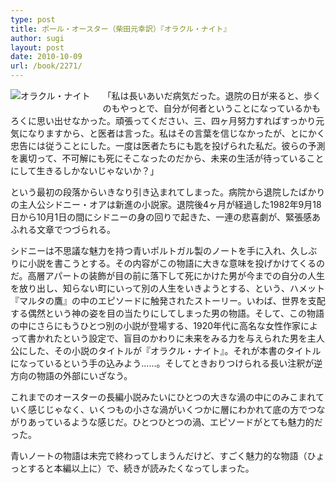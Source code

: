 ```yaml
---
type: post
title: ポール・オースター（柴田元幸訳）『オラクル・ナイト』
author: sugi
layout: post
date: 2010-10-09
url: /book/2271/
---
```

<a href="http://www.amazon.co.jp/exec/obidos/ASIN/4105217143/chezsugi-22/ref=nosim/" onclick="_gaq.push(['_trackEvent', 'outbound-article', 'http://www.amazon.co.jp/exec/obidos/ASIN/4105217143/chezsugi-22/ref=nosim/', '']);" name="amazletlink" target="_blank"><img src="http://i0.wp.com/ecx.images-amazon.com/images/I/41OjMu8yvnL._SL160_.jpg?w=660" alt="オラクル・ナイト" class="alignleft" style="float: left; margin: 0 20px 20px 0;" data-recalc-dims="1" /></a>

「私は長いあいだ病気だった。退院の日が来ると、歩くのもやっとで、自分が何者ということになっているかもろくに思い出せなかった。頑張ってください、三、四ヶ月努力すればすっかり元気になりますから、と医者は言った。私はその言葉を信じなかったが、とにかく忠告には従うことにした。一度は医者たちにも匙を投げられた私だ。彼らの予測を裏切って、不可解にも死にそこなったのだから、未来の生活が待っていることにして生きるしかないじゃないか？」

という最初の段落からいきなり引き込まれてしまった。病院から退院したばかりの主人公シドニー・オアは新進の小説家。退院後4ヶ月が経過した1982年9月18日から10月1日の間にシドニーの身の回りで起きた、一連の悲喜劇が、緊張感あふれる文章でつづられる。

シドニーは不思議な魅力を持つ青いポルトガル製のノートを手に入れ、久しぶりに小説を書こうとする。その内容がこの物語に大きな意味を投げかけてくるのだ。高層アパートの装飾が目の前に落下して死にかけた男が今までの自分の人生を放り出し、知らない町にいって別の人生をいきようとする、という、ハメット『マルタの鷹』の中のエピソードに触発されたストーリー。いわば、世界を支配する偶然という神の姿を目の当たりにしてしまった男の物語。そして、この物語の中にさらにもうひとつ別の小説が登場する、1920年代に高名な女性作家によって書かれたという設定で、盲目のかわりに未来をみる力を与えられた男を主人公にした、その小説のタイトルが『オラクル・ナイト』。それが本書のタイトルになっているという手の込みよう......。そしてときおりつけられる長い注釈が逆方向の物語の外部にいざなう。

これまでのオースターの長編小説みたいにひとつの大きな渦の中にのみこまれていく感じじゃなく、いくつもの小さな渦がいくつかに層にわかれて底の方でつながりあっているような感じだ。ひとつひとつの渦、エピソードがとても魅力的だった。

青いノートの物語は未完で終わってしまうんだけど、すごく魅力的な物語（ひょっとすると本編以上に）で、続きが読みたくなってしまった。

